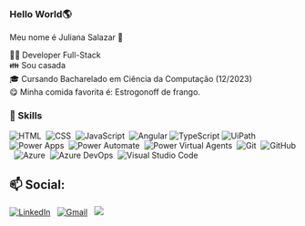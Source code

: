 ### Hello World🌎
Meu nome é Juliana Salazar 👋





👨‍💻 Developer Full-Stack</br>
👪 Sou casada</br>
🎓 Cursando Bacharelado em Ciência da Computação (12/2023)</br>
😋 Minha comida favorita é: Estrogonoff de frango.</br>



### 🚀 Skills
![HTML](https://img.shields.io/badge/-HTML-05122A?style=flat&logo=HTML5)&nbsp;
![CSS](https://img.shields.io/badge/-CSS-05122A?style=flat&logo=CSS3&logoColor=1572B6)&nbsp;
![JavaScript](https://img.shields.io/badge/-JavaScript-05122A?style=flat&logo=javascript)&nbsp;
![Angular](https://img.shields.io/badge/-Angular-333333?style=flat&logo=angular)
![TypeScript](https://img.shields.io/badge/-TypeScript-333333?style=flat&logo=typescript)
![UiPath](https://img.shields.io/badge/-UiPath-05122A?style=flat&logo=uipath)&nbsp;
![Power Apps](https://img.shields.io/badge/-PowerApps-05122A?style=flat&logo=powerapps)&nbsp;
![Power Automate](https://img.shields.io/badge/-PowerAutomate-05122A?style=flat&logo=powerautomate)&nbsp;
![Power Virtual Agents](https://img.shields.io/badge/-powervirtualagents-05122A?style=flat&logo=powervirtualagents)&nbsp;
![Git](https://img.shields.io/badge/-Git-05122A?style=flat&logo=git)&nbsp;
![GitHub](https://img.shields.io/badge/-GitHub-05122A?style=flat&logo=github)&nbsp;
![Azure](https://img.shields.io/badge/-Azure-05122A?style=flat&logo=azure)&nbsp;
![Azure DevOps](https://img.shields.io/badge/-AzureDevops-05122A?style=flat&logo=azuredevops)&nbsp;
![Visual Studio Code](https://img.shields.io/badge/-Visual%20Studio%20Code-05122A?style=flat&logo=visual-studio-code&logoColor=007ACC)&nbsp;

## 📫 Social: 
<a target="_blank" href="https://www.linkedin.com/in/juliana-salazar-b359b2189/"> <img alt="LinkedIn" src="https://img.shields.io/badge/linkedin%20-%230077B5.svg?&style=flat&logo=linkedin&logoColor=white"/></a> &nbsp;
<a target="_blank" href="mailto:julianalimasalazar@gmail.com"><img alt="Gmail" src="https://img.shields.io/badge/Gmail-D14836?style=flat&logo=gmail&logoColor=white"></a> &nbsp;
<a target="_blank" href="https://www.instagram.com/julianasallazar/"><img src="https://img.shields.io/badge/-@julianasallazar-E4405F?style=flat&logo=Instagram&logoColor=white"/></a> &nbsp;
 
<!--
is a ✨ _special_ ✨ repository because its `README.md` (this file) appears on your GitHub profile.

Here are some ideas to get you started:

- 🔭 I’m currently working on ...
- 🌱 I’m currently learning ...
- 👯 I’m looking to collaborate on ...
- 🤔 I’m looking for help with ...
- 💬 Ask me about ...
- 📫 How to reach me: ...
- 😄 Pronouns: ...
- ⚡ Fun fact: ...
-->
